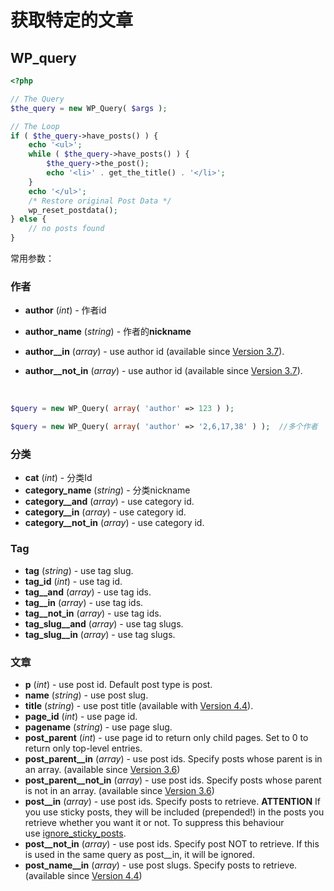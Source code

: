 # 获取特定的文章

## WP_query

```php
<?php

// The Query
$the_query = new WP_Query( $args );

// The Loop
if ( $the_query->have_posts() ) {
	echo '<ul>';
	while ( $the_query->have_posts() ) {
		$the_query->the_post();
		echo '<li>' . get_the_title() . '</li>';
	}
	echo '</ul>';
	/* Restore original Post Data */
	wp_reset_postdata();
} else {
	// no posts found
}
```



常用参数：

### 作者

- **author** (*int*) - 作者id

- **author_name** (*string*) - 作者的**nickname**

- **author__in** (*array*) - use author id (available since [Version 3.7](https://codex.wordpress.org/Version_3.7)).

- **author__not_in** (*array*) - use author id (available since [Version 3.7](https://codex.wordpress.org/Version_3.7)).

  ​

```php
$query = new WP_Query( array( 'author' => 123 ) );

$query = new WP_Query( array( 'author' => '2,6,17,38' ) );  //多个作者
```



### 分类

- **cat** (*int*) - 分类Id
- **category_name** (*string*) - 分类nickname
- **category__and** (*array*) - use category id.
- **category__in** (*array*) - use category id.
- **category__not_in** (*array*) - use category id.





### Tag

- **tag** (*string*) - use tag slug.
- **tag_id** (*int*) - use tag id.
- **tag__and** (*array*) - use tag ids.
- **tag__in** (*array*) - use tag ids.
- **tag__not_in** (*array*) - use tag ids.
- **tag_slug__and** (*array*) - use tag slugs.
- **tag_slug__in** (*array*) - use tag slugs.



### 文章

- **p** (*int*) - use post id. Default post type is post.
- **name** (*string*) - use post slug.
- **title** (*string*) - use post title (available with [Version 4.4](https://codex.wordpress.org/Version_4.4)).
- **page_id** (*int*) - use page id.
- **pagename** (*string*) - use page slug.
- **post_parent** (*int*) - use page id to return only child pages. Set to 0 to return only top-level entries.
- **post_parent__in** (*array*) - use post ids. Specify posts whose parent is in an array. (available since [Version 3.6](https://codex.wordpress.org/Version_3.6))
- **post_parent__not_in** (*array*) - use post ids. Specify posts whose parent is not in an array. (available since [Version 3.6](https://codex.wordpress.org/Version_3.6))
- **post__in** (*array*) - use post ids. Specify posts to retrieve. **ATTENTION** If you use sticky posts, they will be included (prepended!) in the posts you retrieve whether you want it or not. To suppress this behaviour use [ignore_sticky_posts](http://codex.wordpress.org/Class_Reference/WP_Query#Pagination_Parameters).
- **post__not_in** (*array*) - use post ids. Specify post NOT to retrieve. If this is used in the same query as post__in, it will be ignored.
- **post_name__in** (*array*) - use post slugs. Specify posts to retrieve. (available since [Version 4.4](https://codex.wordpress.org/Version_4.4))